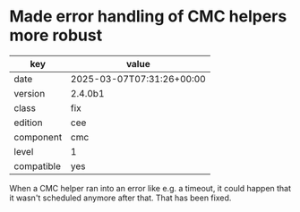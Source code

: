 [//]: # (werk v2)
# Made error handling of CMC helpers more robust

key        | value
---------- | ---
date       | 2025-03-07T07:31:26+00:00
version    | 2.4.0b1
class      | fix
edition    | cee
component  | cmc
level      | 1
compatible | yes

When a CMC helper ran into an error like e.g. a timeout, it could happen
that it wasn't scheduled anymore after that. That has been fixed.
